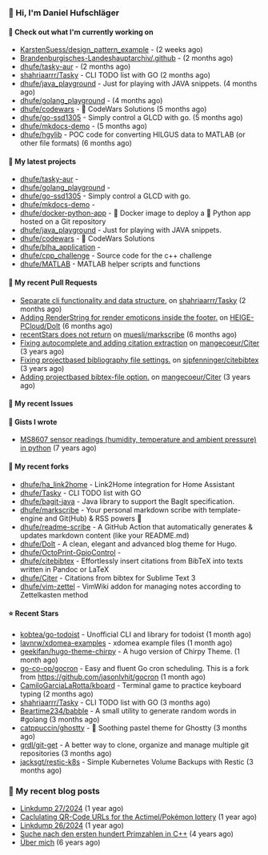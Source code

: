 ### 👋 Hi, I'm Daniel Hufschläger


#### 👷 Check out what I'm currently working on


- [KarstenSuess/design_pattern_example](https://github.com/KarstenSuess/design_pattern_example) -  (2 weeks ago)
- [Brandenburgisches-Landeshauptarchiv/.github](https://github.com/Brandenburgisches-Landeshauptarchiv/.github) -  (2 months ago)
- [dhufe/tasky-aur](https://github.com/dhufe/tasky-aur) -  (2 months ago)
- [shahriaarrr/Tasky](https://github.com/shahriaarrr/Tasky) - CLI TODO list with GO (2 months ago)
- [dhufe/java_playground](https://github.com/dhufe/java_playground) - Just for playing with JAVA snippets. (4 months ago)
- [dhufe/golang_playground](https://github.com/dhufe/golang_playground) -  (4 months ago)
- [dhufe/codewars](https://github.com/dhufe/codewars) - 🍻 CodeWars Solutions (5 months ago)
- [dhufe/go-ssd1305](https://github.com/dhufe/go-ssd1305) - Simply control a GLCD with go. (5 months ago)
- [dhufe/mkdocs-demo](https://github.com/dhufe/mkdocs-demo) -  (5 months ago)
- [dhufe/hgylib](https://github.com/dhufe/hgylib) - POC code for converting HILGUS data to MATLAB (or other file formats) (6 months ago)

#### 🌱 My latest projects


- [dhufe/tasky-aur](https://github.com/dhufe/tasky-aur) - 
- [dhufe/golang_playground](https://github.com/dhufe/golang_playground) - 
- [dhufe/go-ssd1305](https://github.com/dhufe/go-ssd1305) - Simply control a GLCD with go.
- [dhufe/mkdocs-demo](https://github.com/dhufe/mkdocs-demo) - 
- [dhufe/docker-python-app](https://github.com/dhufe/docker-python-app) - 🐳 Docker image to deploy a 🐍 Python app hosted on a Git repository
- [dhufe/java_playground](https://github.com/dhufe/java_playground) - Just for playing with JAVA snippets.
- [dhufe/codewars](https://github.com/dhufe/codewars) - 🍻 CodeWars Solutions
- [dhufe/blha_application](https://github.com/dhufe/blha_application) - 
- [dhufe/cpp_challenge](https://github.com/dhufe/cpp_challenge) - Source code for the c++ challenge
- [dhufe/MATLAB](https://github.com/dhufe/MATLAB) - MATLAB helper scripts and functions

#### 🔨 My recent Pull Requests

- [Separate cli functionality and data structure.](https://github.com/shahriaarrr/Tasky/pull/22) on [shahriaarrr/Tasky](https://github.com/shahriaarrr/Tasky) (2 months ago)
- [Adding RenderString for render emoticons inside the footer.](https://github.com/HEIGE-PCloud/DoIt/pull/1446) on [HEIGE-PCloud/DoIt](https://github.com/HEIGE-PCloud/DoIt) (6 months ago)
- [recentStars does not return](https://github.com/muesli/markscribe/pull/99) on [muesli/markscribe](https://github.com/muesli/markscribe) (6 months ago)
- [Fixing autocomplete and adding citation extraction](https://github.com/mangecoeur/Citer/pull/43) on [mangecoeur/Citer](https://github.com/mangecoeur/Citer) (3 years ago)
- [Fixing projectbased bibliography file settings.](https://github.com/sjpfenninger/citebibtex/pull/20) on [sjpfenninger/citebibtex](https://github.com/sjpfenninger/citebibtex) (3 years ago)
- [Adding projectbased bibtex-file option.](https://github.com/mangecoeur/Citer/pull/42) on [mangecoeur/Citer](https://github.com/mangecoeur/Citer) (3 years ago)

#### 🔨 My recent Issues


#### 📓 Gists I wrote

- [MS8607 sensor readings (humidity, temperature and ambient pressure) in python](https://gist.github.com/e536efcbcf6dde544f20d1cade238dc3) (7 years ago)

#### 🍴 My recent forks

- [dhufe/ha_link2home](https://github.com/dhufe/ha_link2home) - Link2Home integration for Home Assistant
- [dhufe/Tasky](https://github.com/dhufe/Tasky) - CLI TODO list with GO
- [dhufe/bagit-java](https://github.com/dhufe/bagit-java) - Java library to support the BagIt specification.
- [dhufe/markscribe](https://github.com/dhufe/markscribe) - Your personal markdown scribe with template-engine and Git(Hub) & RSS powers 📜
- [dhufe/readme-scribe](https://github.com/dhufe/readme-scribe) - A GitHub Action that automatically generates & updates markdown content (like your README.md)
- [dhufe/DoIt](https://github.com/dhufe/DoIt) - A clean, elegant and advanced blog theme for Hugo.
- [dhufe/OctoPrint-GpioControl](https://github.com/dhufe/OctoPrint-GpioControl) - 
- [dhufe/citebibtex](https://github.com/dhufe/citebibtex) - Effortlessly insert citations from BibTeX into texts written in Pandoc or LaTeX
- [dhufe/Citer](https://github.com/dhufe/Citer) -  Citations from bibtex for Sublime Text 3
- [dhufe/vim-zettel](https://github.com/dhufe/vim-zettel) - VimWiki addon for managing notes according to Zettelkasten method

#### ⭐ Recent Stars

- [kobtea/go-todoist](https://github.com/kobtea/go-todoist) - Unofficial CLI and library for todoist (1 month ago)
- [lavnrw/xdomea-examples](https://github.com/lavnrw/xdomea-examples) - xdomea example files (1 month ago)
- [geekifan/hugo-theme-chirpy](https://github.com/geekifan/hugo-theme-chirpy) - A hugo version of Chirpy Theme. (1 month ago)
- [go-co-op/gocron](https://github.com/go-co-op/gocron) - Easy and fluent Go cron scheduling. This is a fork from https://github.com/jasonlvhit/gocron (1 month ago)
- [CamiloGarciaLaRotta/kboard](https://github.com/CamiloGarciaLaRotta/kboard) - Terminal game to practice keyboard typing (2 months ago)
- [shahriaarrr/Tasky](https://github.com/shahriaarrr/Tasky) - CLI TODO list with GO (3 months ago)
- [Beartime234/babble](https://github.com/Beartime234/babble) - A small utility to generate random words in #golang (3 months ago)
- [catppuccin/ghostty](https://github.com/catppuccin/ghostty) - 👻 Soothing pastel theme for Ghostty (3 months ago)
- [grdl/git-get](https://github.com/grdl/git-get) - A better way to clone, organize and manage multiple git repositories (3 months ago)
- [jacksgt/restic-k8s](https://github.com/jacksgt/restic-k8s) - Simple Kubernetes Volume Backups with Restic (3 months ago)

### 📝 My recent blog posts


- [Linkdump 27/2024](https://hufschlaeger.net/blog/2024/07/07/linkdump-27/2024/) (1 year ago)
- [Caclulating QR-Code URLs for the Actimel/Pokémon lottery](https://hufschlaeger.net/blog/2024/06/14/caclulating-qr-code-urls-for-the-actimel/pok%C3%A9mon-lottery/) (1 year ago)
- [Linkdump 26/2024](https://hufschlaeger.net/blog/2024/05/10/linkdump-26/2024/) (1 year ago)
- [Suche nach den ersten hundert Primzahlen in C++](https://hufschlaeger.net/blog/2020/10/09/suche-nach-den-ersten-hundert-primzahlen-in-c-/) (4 years ago)
- [Über mich](https://hufschlaeger.net/about/) (6 years ago)
